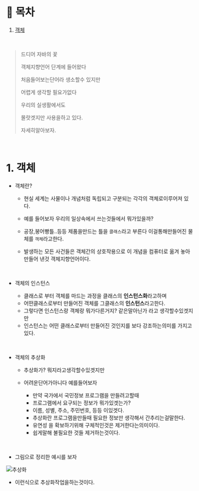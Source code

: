 # 🔖 목차
1. [객체](#1-객체)<br/>





<br/>

> 드디어 자바의 꽃
> 
> 객체지향언어 단계에 들어왔다
> 
> 처음들어보는단어라 생소할수 있지만
> 
> 어렵게 생각할 필요가없다
> 
> 우리의 실생활에서도 
> 
> 몰랏겟지만 사용을하고 있다.
> 
> 자세히알아보자.

<br/>



# 1. 객체

- 객체란?

  - 현실 세계는 사물이나 개념처럼 독립되고 구분되는 각각의 객체로이루어져 있다.

  - 예를 들어보자 우리의 일상속에서 쓰는것들에서 뭐가있을까?
  - 공장,붕어빵틀..등등 제품을만드는 틀을 <code>클래스</code>라고 부른다 이걸통해만들어진 물체를 <code>객체</code>라고한다.
  - 발생하는 모든 사건들은 객체간의 상호작용으로 이 개념을 컴퓨터로 옮겨 놓아 만들어 낸것 객체지향언어이다.

<br/>

- 객체의 인스턴스

  - 클래스로 부터 객체를 마드는 과정을 클래스의 **인스턴스화**라고하며
  - 어떤클래스로부터 만들어진 객체를 그클래스의 **인스턴스**라고한다.
  - 그렇다면 인스턴스랑 객체랑 뭐가다른거지? 같은말아닌가 라고 생각할수있겟지만
  - 인스턴스는 어떤 클래스로부터 만들어진 것인지를 보다 강조하는의미를 가지고있다.

<br/>

- 객체의 추상화

  - 추상화가? 뭐지라고생각할수있겟지만
  - 어려운단어가아니다 예를들어보자

    - 만약 국가에서 국민정보 프로그램을 만들려고할때
    - 프로그램에서 요구되는 정보가 뭐가있겟는가?
    - 이름, 성별, 주소, 주민번호, 등등 이있겟다.
    - 추상화란 프로그램을만들때 필요한 정보만 생각해서 간추리는걸말한다.
    - 유연성 을 확보하기위해 구체적인것은 제거한다는의미이다.
    - 쉽게말해 불필요한 것들 제거하는것이다.


<br/>

- 그림으로 정리한 예시를 보자

![추상화](https://user-images.githubusercontent.com/126074577/226104350-a5a610eb-a2f9-4ff2-8c87-a4ac2101d6ce.png)

- 이런식으로 추상화작업을하는것이다.

<br/>


  
  
  
  

